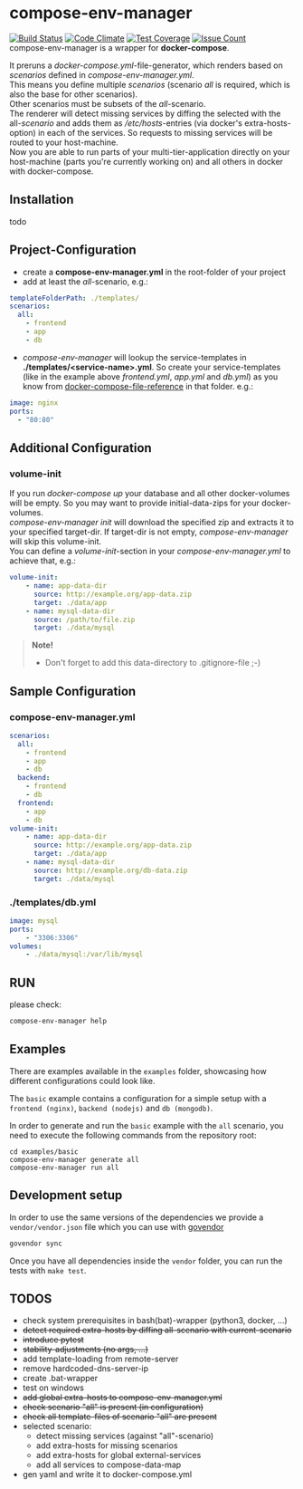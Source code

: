 # compose-env-manager
[![Build Status](https://travis-ci.org/sgeisbacher/compose-env-manager.svg?branch=master)](https://travis-ci.org/sgeisbacher/compose-env-manager) [![Code Climate](https://codeclimate.com/github/sgeisbacher/compose-env-manager/badges/gpa.svg)](https://codeclimate.com/github/sgeisbacher/compose-env-manager) [![Test Coverage](https://codeclimate.com/github/sgeisbacher/compose-env-manager/badges/coverage.svg)](https://codeclimate.com/github/sgeisbacher/compose-env-manager/coverage) [![Issue Count](https://codeclimate.com/github/sgeisbacher/compose-env-manager/badges/issue_count.svg)](https://codeclimate.com/github/sgeisbacher/compose-env-manager)  
compose-env-manager is a wrapper for **docker-compose**.

It preruns a *docker-compose.yml*-file-generator, which renders based on *scenarios* defined in *compose-env-manager.yml*.  
This means you define multiple *scenarios* (scenario *all* is required, which is also the base for other scenarios).  
Other scenarios must be subsets of the *all*-scenario.  
The renderer will detect missing services by diffing the selected with the all-*scenario* and adds them as */etc/hosts*-entries (via docker's extra-hosts-option) in each of the services. So requests to missing services will be routed to your host-machine.  
Now you are able to run parts of your multi-tier-application directly on your host-machine (parts you're currently working on) and all others in docker with docker-compose.  

## Installation
todo
## Project-Configuration
- create a **compose-env-manager.yml** in the root-folder of your project
- add at least the *all*-scenario, e.g.:

```yaml
templateFolderPath: ./templates/
scenarios:
  all:
    - frontend
    - app
    - db
```
- *compose-env-manager* will lookup the service-templates in **./templates/\<service-name\>.yml**. So create your service-templates (like in the example above *frontend.yml*, *app.yml* and *db.yml*) as you know from [docker-compose-file-reference](https://docs.docker.com/compose/compose-file/) in that folder. e.g.:

```yaml
image: nginx
ports:
  - "80:80"
```
## Additional Configuration
### volume-init
If you run *docker-compose up* your database and all other docker-volumes will be empty. So you may want to provide initial-data-zips for your docker-volumes.  
*compose-env-manager init* will download the specified zip and extracts it to your specified target-dir. If target-dir is not empty, *compose-env-manager* will skip this volume-init.  
You can define a *volume-init*-section in your *compose-env-manager.yml* to achieve that, e.g.:

```yaml
volume-init:
    - name: app-data-dir
      source: http://example.org/app-data.zip
      target: ./data/app
    - name: mysql-data-dir
      source: /path/to/file.zip 
      target: ./data/mysql
```

> **Note!**  
> - Don't forget to add this data-directory to .gitignore-file ;-)  

## Sample Configuration
### compose-env-manager.yml

```yaml
scenarios:
  all:
    - frontend
    - app
    - db
  backend:
    - frontend
    - db
  frontend:
    - app
    - db
volume-init:
    - name: app-data-dir
      source: http://example.org/app-data.zip
      target: ./data/app
    - name: mysql-data-dir
      source: http://example.org/db-data.zip
      target: ./data/mysql
```

### ./templates/db.yml

```yaml
image: mysql
ports:
    - "3306:3306"
volumes:
    - ./data/mysql:/var/lib/mysql
```

## RUN
please check:
```bash
compose-env-manager help
```

## Examples

There are examples available in the `examples` folder, showcasing how different configurations could look like.

The `basic` example contains a configuration for a simple setup with a `frontend (nginx)`, `backend (nodejs)` and `db (mongodb)`.

In order to generate and run the `basic` example with the `all` scenario, you need to execute the following commands from the repository root:

```
cd examples/basic
compose-env-manager generate all
compose-env-manager run all
```

## Development setup

In order to use the same versions of the dependencies we provide a
`vendor/vendor.json` file which you can use with [govendor][]

```bash
govendor sync
```

Once you have all dependencies inside the `vendor` folder, you can run the tests
with `make test`.

[govendor]: https://github.com/kardianos/govendor

## TODOS
- check system prerequisites in bash(bat)-wrapper (python3, docker, ...)
- ~~detect required extra-hosts by diffing all-scenario with current-scenario~~
- ~~introduce pytest~~
- ~~stability-adjustments (no args, ...)~~
- add template-loading from remote-server
- remove hardcoded-dns-server-ip
- create .bat-wrapper
- test on windows
- ~~add global extra-hosts to compose-env-manager.yml~~
- ~~check scenario "all" is present (in configuration)~~
- ~~check all template-files of scenario "all" are present~~
- selected scenario:
    - detect missing services (against "all"-scenario)
    - add extra-hosts for missing scenarios
    - add extra-hosts for global external-services
    - add all services to compose-data-map
- gen yaml and write it to docker-compose.yml 
